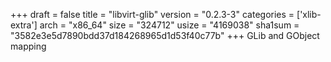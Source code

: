 +++
draft = false
title = "libvirt-glib"
version = "0.2.3-3"
categories = ['xlib-extra']
arch = "x86_64"
size = "324712"
usize = "4169038"
sha1sum = "3582e3e5d7890bdd37d184268965d1d53f40c77b"
+++
GLib and GObject mapping